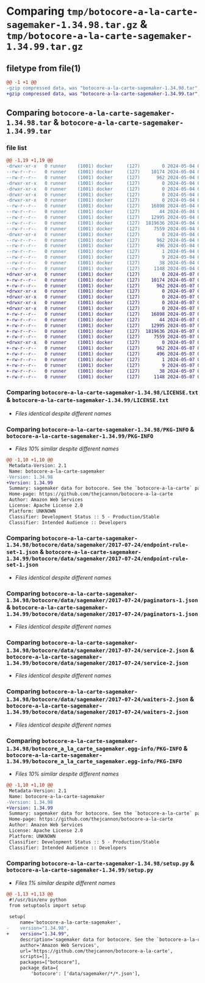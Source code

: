# Comparing `tmp/botocore-a-la-carte-sagemaker-1.34.98.tar.gz` & `tmp/botocore-a-la-carte-sagemaker-1.34.99.tar.gz`

## filetype from file(1)

```diff
@@ -1 +1 @@
-gzip compressed data, was "botocore-a-la-carte-sagemaker-1.34.98.tar", last modified: Sat May  4 01:01:39 2024, max compression
+gzip compressed data, was "botocore-a-la-carte-sagemaker-1.34.99.tar", last modified: Tue May  7 01:02:41 2024, max compression
```

## Comparing `botocore-a-la-carte-sagemaker-1.34.98.tar` & `botocore-a-la-carte-sagemaker-1.34.99.tar`

### file list

```diff
@@ -1,19 +1,19 @@
-drwxr-xr-x   0 runner    (1001) docker     (127)        0 2024-05-04 01:01:39.690253 botocore-a-la-carte-sagemaker-1.34.98/
--rw-r--r--   0 runner    (1001) docker     (127)    10174 2024-05-04 01:01:39.000000 botocore-a-la-carte-sagemaker-1.34.98/LICENSE.txt
--rw-r--r--   0 runner    (1001) docker     (127)      962 2024-05-04 01:01:39.690253 botocore-a-la-carte-sagemaker-1.34.98/PKG-INFO
-drwxr-xr-x   0 runner    (1001) docker     (127)        0 2024-05-04 01:01:39.682253 botocore-a-la-carte-sagemaker-1.34.98/botocore/
-drwxr-xr-x   0 runner    (1001) docker     (127)        0 2024-05-04 01:01:39.682253 botocore-a-la-carte-sagemaker-1.34.98/botocore/data/
-drwxr-xr-x   0 runner    (1001) docker     (127)        0 2024-05-04 01:01:39.682253 botocore-a-la-carte-sagemaker-1.34.98/botocore/data/sagemaker/
-drwxr-xr-x   0 runner    (1001) docker     (127)        0 2024-05-04 01:01:39.686253 botocore-a-la-carte-sagemaker-1.34.98/botocore/data/sagemaker/2017-07-24/
--rw-r--r--   0 runner    (1001) docker     (127)    16898 2024-05-04 01:01:11.000000 botocore-a-la-carte-sagemaker-1.34.98/botocore/data/sagemaker/2017-07-24/endpoint-rule-set-1.json
--rw-r--r--   0 runner    (1001) docker     (127)       44 2024-05-04 01:01:11.000000 botocore-a-la-carte-sagemaker-1.34.98/botocore/data/sagemaker/2017-07-24/examples-1.json
--rw-r--r--   0 runner    (1001) docker     (127)    12995 2024-05-04 01:01:11.000000 botocore-a-la-carte-sagemaker-1.34.98/botocore/data/sagemaker/2017-07-24/paginators-1.json
--rw-r--r--   0 runner    (1001) docker     (127)  1819636 2024-05-04 01:01:11.000000 botocore-a-la-carte-sagemaker-1.34.98/botocore/data/sagemaker/2017-07-24/service-2.json
--rw-r--r--   0 runner    (1001) docker     (127)     7559 2024-05-04 01:01:11.000000 botocore-a-la-carte-sagemaker-1.34.98/botocore/data/sagemaker/2017-07-24/waiters-2.json
-drwxr-xr-x   0 runner    (1001) docker     (127)        0 2024-05-04 01:01:39.686253 botocore-a-la-carte-sagemaker-1.34.98/botocore_a_la_carte_sagemaker.egg-info/
--rw-r--r--   0 runner    (1001) docker     (127)      962 2024-05-04 01:01:39.000000 botocore-a-la-carte-sagemaker-1.34.98/botocore_a_la_carte_sagemaker.egg-info/PKG-INFO
--rw-r--r--   0 runner    (1001) docker     (127)      496 2024-05-04 01:01:39.000000 botocore-a-la-carte-sagemaker-1.34.98/botocore_a_la_carte_sagemaker.egg-info/SOURCES.txt
--rw-r--r--   0 runner    (1001) docker     (127)        1 2024-05-04 01:01:39.000000 botocore-a-la-carte-sagemaker-1.34.98/botocore_a_la_carte_sagemaker.egg-info/dependency_links.txt
--rw-r--r--   0 runner    (1001) docker     (127)        9 2024-05-04 01:01:39.000000 botocore-a-la-carte-sagemaker-1.34.98/botocore_a_la_carte_sagemaker.egg-info/top_level.txt
--rw-r--r--   0 runner    (1001) docker     (127)       38 2024-05-04 01:01:39.690253 botocore-a-la-carte-sagemaker-1.34.98/setup.cfg
--rw-r--r--   0 runner    (1001) docker     (127)     1148 2024-05-04 01:01:39.000000 botocore-a-la-carte-sagemaker-1.34.98/setup.py
+drwxr-xr-x   0 runner    (1001) docker     (127)        0 2024-05-07 01:02:41.916095 botocore-a-la-carte-sagemaker-1.34.99/
+-rw-r--r--   0 runner    (1001) docker     (127)    10174 2024-05-07 01:02:41.000000 botocore-a-la-carte-sagemaker-1.34.99/LICENSE.txt
+-rw-r--r--   0 runner    (1001) docker     (127)      962 2024-05-07 01:02:41.916095 botocore-a-la-carte-sagemaker-1.34.99/PKG-INFO
+drwxr-xr-x   0 runner    (1001) docker     (127)        0 2024-05-07 01:02:41.908095 botocore-a-la-carte-sagemaker-1.34.99/botocore/
+drwxr-xr-x   0 runner    (1001) docker     (127)        0 2024-05-07 01:02:41.912095 botocore-a-la-carte-sagemaker-1.34.99/botocore/data/
+drwxr-xr-x   0 runner    (1001) docker     (127)        0 2024-05-07 01:02:41.912095 botocore-a-la-carte-sagemaker-1.34.99/botocore/data/sagemaker/
+drwxr-xr-x   0 runner    (1001) docker     (127)        0 2024-05-07 01:02:41.912095 botocore-a-la-carte-sagemaker-1.34.99/botocore/data/sagemaker/2017-07-24/
+-rw-r--r--   0 runner    (1001) docker     (127)    16898 2024-05-07 01:02:11.000000 botocore-a-la-carte-sagemaker-1.34.99/botocore/data/sagemaker/2017-07-24/endpoint-rule-set-1.json
+-rw-r--r--   0 runner    (1001) docker     (127)       44 2024-05-07 01:02:11.000000 botocore-a-la-carte-sagemaker-1.34.99/botocore/data/sagemaker/2017-07-24/examples-1.json
+-rw-r--r--   0 runner    (1001) docker     (127)    12995 2024-05-07 01:02:11.000000 botocore-a-la-carte-sagemaker-1.34.99/botocore/data/sagemaker/2017-07-24/paginators-1.json
+-rw-r--r--   0 runner    (1001) docker     (127)  1819636 2024-05-07 01:02:11.000000 botocore-a-la-carte-sagemaker-1.34.99/botocore/data/sagemaker/2017-07-24/service-2.json
+-rw-r--r--   0 runner    (1001) docker     (127)     7559 2024-05-07 01:02:11.000000 botocore-a-la-carte-sagemaker-1.34.99/botocore/data/sagemaker/2017-07-24/waiters-2.json
+drwxr-xr-x   0 runner    (1001) docker     (127)        0 2024-05-07 01:02:41.916095 botocore-a-la-carte-sagemaker-1.34.99/botocore_a_la_carte_sagemaker.egg-info/
+-rw-r--r--   0 runner    (1001) docker     (127)      962 2024-05-07 01:02:41.000000 botocore-a-la-carte-sagemaker-1.34.99/botocore_a_la_carte_sagemaker.egg-info/PKG-INFO
+-rw-r--r--   0 runner    (1001) docker     (127)      496 2024-05-07 01:02:41.000000 botocore-a-la-carte-sagemaker-1.34.99/botocore_a_la_carte_sagemaker.egg-info/SOURCES.txt
+-rw-r--r--   0 runner    (1001) docker     (127)        1 2024-05-07 01:02:41.000000 botocore-a-la-carte-sagemaker-1.34.99/botocore_a_la_carte_sagemaker.egg-info/dependency_links.txt
+-rw-r--r--   0 runner    (1001) docker     (127)        9 2024-05-07 01:02:41.000000 botocore-a-la-carte-sagemaker-1.34.99/botocore_a_la_carte_sagemaker.egg-info/top_level.txt
+-rw-r--r--   0 runner    (1001) docker     (127)       38 2024-05-07 01:02:41.916095 botocore-a-la-carte-sagemaker-1.34.99/setup.cfg
+-rw-r--r--   0 runner    (1001) docker     (127)     1148 2024-05-07 01:02:41.000000 botocore-a-la-carte-sagemaker-1.34.99/setup.py
```

### Comparing `botocore-a-la-carte-sagemaker-1.34.98/LICENSE.txt` & `botocore-a-la-carte-sagemaker-1.34.99/LICENSE.txt`

 * *Files identical despite different names*

### Comparing `botocore-a-la-carte-sagemaker-1.34.98/PKG-INFO` & `botocore-a-la-carte-sagemaker-1.34.99/PKG-INFO`

 * *Files 10% similar despite different names*

```diff
@@ -1,10 +1,10 @@
 Metadata-Version: 2.1
 Name: botocore-a-la-carte-sagemaker
-Version: 1.34.98
+Version: 1.34.99
 Summary: sagemaker data for botocore. See the `botocore-a-la-carte` package for more info.
 Home-page: https://github.com/thejcannon/botocore-a-la-carte
 Author: Amazon Web Services
 License: Apache License 2.0
 Platform: UNKNOWN
 Classifier: Development Status :: 5 - Production/Stable
 Classifier: Intended Audience :: Developers
```

### Comparing `botocore-a-la-carte-sagemaker-1.34.98/botocore/data/sagemaker/2017-07-24/endpoint-rule-set-1.json` & `botocore-a-la-carte-sagemaker-1.34.99/botocore/data/sagemaker/2017-07-24/endpoint-rule-set-1.json`

 * *Files identical despite different names*

### Comparing `botocore-a-la-carte-sagemaker-1.34.98/botocore/data/sagemaker/2017-07-24/paginators-1.json` & `botocore-a-la-carte-sagemaker-1.34.99/botocore/data/sagemaker/2017-07-24/paginators-1.json`

 * *Files identical despite different names*

### Comparing `botocore-a-la-carte-sagemaker-1.34.98/botocore/data/sagemaker/2017-07-24/service-2.json` & `botocore-a-la-carte-sagemaker-1.34.99/botocore/data/sagemaker/2017-07-24/service-2.json`

 * *Files identical despite different names*

### Comparing `botocore-a-la-carte-sagemaker-1.34.98/botocore/data/sagemaker/2017-07-24/waiters-2.json` & `botocore-a-la-carte-sagemaker-1.34.99/botocore/data/sagemaker/2017-07-24/waiters-2.json`

 * *Files identical despite different names*

### Comparing `botocore-a-la-carte-sagemaker-1.34.98/botocore_a_la_carte_sagemaker.egg-info/PKG-INFO` & `botocore-a-la-carte-sagemaker-1.34.99/botocore_a_la_carte_sagemaker.egg-info/PKG-INFO`

 * *Files 10% similar despite different names*

```diff
@@ -1,10 +1,10 @@
 Metadata-Version: 2.1
 Name: botocore-a-la-carte-sagemaker
-Version: 1.34.98
+Version: 1.34.99
 Summary: sagemaker data for botocore. See the `botocore-a-la-carte` package for more info.
 Home-page: https://github.com/thejcannon/botocore-a-la-carte
 Author: Amazon Web Services
 License: Apache License 2.0
 Platform: UNKNOWN
 Classifier: Development Status :: 5 - Production/Stable
 Classifier: Intended Audience :: Developers
```

### Comparing `botocore-a-la-carte-sagemaker-1.34.98/setup.py` & `botocore-a-la-carte-sagemaker-1.34.99/setup.py`

 * *Files 1% similar despite different names*

```diff
@@ -1,13 +1,13 @@
 #!/usr/bin/env python
 from setuptools import setup
 
 setup(
     name='botocore-a-la-carte-sagemaker',
-    version="1.34.98",
+    version="1.34.99",
     description='sagemaker data for botocore. See the `botocore-a-la-carte` package for more info.',
     author='Amazon Web Services',
     url='https://github.com/thejcannon/botocore-a-la-carte',
     scripts=[],
     packages=["botocore"],
     package_data={
         'botocore': ['data/sagemaker/*/*.json'],
```

